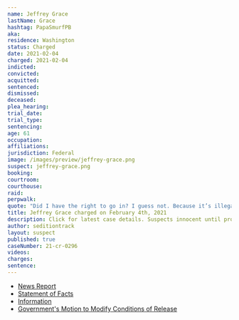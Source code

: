 ```yaml
---
name: Jeffrey Grace
lastName: Grace
hashtag: PapaSmurfPB
aka:
residence: Washington
status: Charged
date: 2021-02-04
charged: 2021-02-04
indicted:
convicted:
acquitted:
sentenced:
dismissed:
deceased:
plea_hearing:
trial_date:
trial_type:
sentencing:
age: 61
occupation:
affiliations:
jurisdiction: Federal
image: /images/preview/jeffrey-grace.png
suspect: jeffrey-grace.png
booking:
courtroom:
courthouse:
raid:
perpwalk:
quote: "Did I have the right to go in? I guess not. Because it’s illegal. But did I do anything wrong? No, I didn’t."
title: Jeffrey Grace charged on February 4th, 2021
description: Click for latest case details. Suspects innocent until proven guilty.
author: seditiontrack
layout: suspect
published: true
caseNumber: 21-cr-0296
videos:
charges:
sentence:
---
```

- [News Report](https://www.seattletimes.com/seattle-news/crime/clark-county-man-charged-with-entering-capitol-during-siege/)
- [Statement of Facts](https://www.justice.gov/usao-dc/case-multi-defendant/file/1364691/download)
- [Information](https://www.justice.gov/usao-dc/case-multi-defendant/file/1388636/download)
- [Government's Motion to Modify Conditions of Release](https://extremism.gwu.edu/sites/g/files/zaxdzs2191/f/Jeffrey%20Grace%20Government%20Motion%20to%20Modify%20Pretrial%20Conditions%20of%20Release.pdf)
